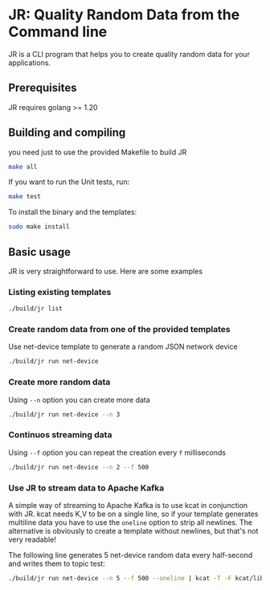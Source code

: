 # JR: Quality Random Data from the Command line

JR is a CLI program that helps you to create quality random data for your applications.

## Prerequisites

JR requires golang >= 1.20


## Building and compiling

you need just to use the provided Makefile to build JR

```bash
make all
```

If you want to run the Unit tests, run:

```bash
make test
```

To install the binary and the templates:
```bash
sudo make install
```

## Basic usage

JR is very straightforward to use. Here are some examples

### Listing existing templates
```bash
./build/jr list
```

### Create random data from one of the provided templates

Use net-device template to generate a random JSON network device

```bash
./build/jr run net-device
```
### Create more random data 

Using ``` --n ``` option you can create more data

```bash
./build/jr run net-device --n 3
```
### Continuos streaming data

Using ``` --f ``` option you can repeat the creation every ```f``` milliseconds

```bash
./build/jr run net-device --n 2 --f 500 
```
### Use JR to stream data to Apache Kafka

A simple way of streaming to Apache Kafka is to use kcat in conjunction with JR.
kcat needs K,V to be on a single line, so if your template generates multiline data you have to use the ```oneline``` 
option to strip all newlines. The alternative is obviously to create a template without newlines, but that's not very readable!

The following line generates 5 net-device random data every half-second and writes them to topic test:

```bash
./build/jr run net-device --n 5 --f 500 --oneline | kcat -T -F kcat/librdkafka.config -K , -P -t test
```
